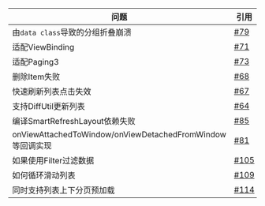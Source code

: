 
| 问题 | 引用 |
|-|-|
| 由`data class`导致的分组折叠崩溃 | [#79](https://github.com/liangjingkanji/BRV/issues/79) |
| 适配ViewBinding | [#71](https://github.com/liangjingkanji/BRV/issues/71) |
| 适配Paging3 | [#73](https://github.com/liangjingkanji/BRV/issues/73) |
| 删除Item失败 | [#68](https://github.com/liangjingkanji/BRV/issues/68) |
| 快速刷新列表点击失效 | [#67](https://github.com/liangjingkanji/BRV/issues/67) |
| 支持DiffUtil更新列表 | [#64](https://github.com/liangjingkanji/BRV/issues/64) |
| 编译SmartRefreshLayout依赖失败 | [#85](https://github.com/liangjingkanji/BRV/issues/85) |
| onViewAttachedToWindow/onViewDetachedFromWindow等回调实现 | [#81](https://github.com/liangjingkanji/BRV/issues/81) |
| 如果使用Filter过滤数据 | [#105](https://github.com/liangjingkanji/BRV/issues/105) |
| 如何循环滑动列表 | [#109](https://github.com/liangjingkanji/BRV/issues/109) |
| 同时支持列表上下分页预加载 | [#114](https://github.com/liangjingkanji/BRV/issues/114) |